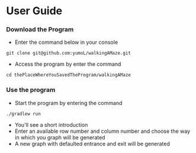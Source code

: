 # User Guide
### Download the Program
- Enter the command below in your console
```
git clone git@github.com:yumoL/walkingAMaze.git
```
- Access the program by enter the command
 ```
cd thePlaceWhereYouSavedTheProgram/walkingAMaze
```

### Use the program
- Start the program by entering the command
```
./gradlew run
```
- You'll see a short introduction
- Enter an available row number and column number and choose the way in which you graph will be generated
- A new graph with defaulted entrance and exit will be generated
